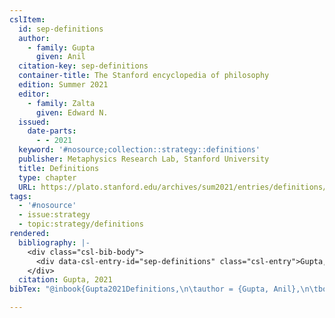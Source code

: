 ```yaml
---
cslItem:
  id: sep-definitions
  author:
    - family: Gupta
      given: Anil
  citation-key: sep-definitions
  container-title: The Stanford encyclopedia of philosophy
  edition: Summer 2021
  editor:
    - family: Zalta
      given: Edward N.
  issued:
    date-parts:
      - - 2021
  keyword: '#nosource;collection::strategy::definitions'
  publisher: Metaphysics Research Lab, Stanford University
  title: Definitions
  type: chapter
  URL: https://plato.stanford.edu/archives/sum2021/entries/definitions/
tags:
  - '#nosource'
  - issue:strategy
  - topic:strategy/definitions
rendered:
  bibliography: |-
    <div class="csl-bib-body">
      <div data-csl-entry-id="sep-definitions" class="csl-entry">Gupta, A. 2021 “Definitions,” in Zalta, E.N. (ed.) <i>The Stanford encyclopedia of philosophy</i>. Summer 2021. Metaphysics Research Lab, Stanford University. Available at: <a href='https://plato.stanford.edu/archives/sum2021/entries/definitions/.'>https://plato.stanford.edu/archives/sum2021/entries/definitions/.</a></div>
    </div>
  citation: Gupta, 2021
bibTex: "@inbook{Gupta2021Definitions,\n\tauthor = {Gupta, Anil},\n\tbooktitle = {The {Stanford} encyclopedia of philosophy},\n\tedition = {Summer 2021},\n\teditor = {Zalta, Edward N.},\n\tyear = {2021},\n\tpublisher = {Metaphysics Research Lab, Stanford University},\n\ttitle = {Definitions},\n}\n\n"

---
```

